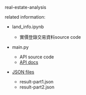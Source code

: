 real-estate-analysis

related information:

- land_info.ipynb
  - 實價登錄交易資料source code
  
- main.py
  - API source code
  - [API docs](https://simple-api.tshihyi.repl.co/docs#/default/read_item_items__get)
  
- [JSON files](https://drive.google.com/drive/folders/1EX6ZFLxrw-b1Zo3CEc418jfYUfVIXVvR?usp=sharing)
  - result-part1.json
  - result-part2.json
